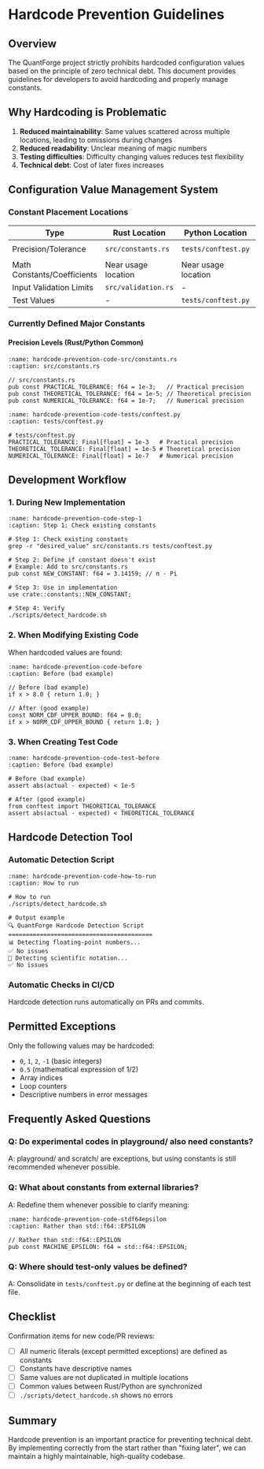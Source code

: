 # Hardcode Prevention Guidelines

## Overview

The QuantForge project strictly prohibits hardcoded configuration values based on the principle of zero technical debt.
This document provides guidelines for developers to avoid hardcoding and properly manage constants.

## Why Hardcoding is Problematic

1. **Reduced maintainability**: Same values scattered across multiple locations, leading to omissions during changes
2. **Reduced readability**: Unclear meaning of magic numbers
3. **Testing difficulties**: Difficulty changing values reduces test flexibility
4. **Technical debt**: Cost of later fixes increases

## Configuration Value Management System

### Constant Placement Locations

| Type | Rust Location | Python Location | Example |
|------|--------------|-----------------|---------|
| Precision/Tolerance | `src/constants.rs` | `tests/conftest.py` | `PRACTICAL_TOLERANCE = 1e-3` |
| Math Constants/Coefficients | Near usage location | Near usage location | Abramowitz coefficients |
| Input Validation Limits | `src/validation.rs` | - | Price/time ranges |
| Test Values | - | `tests/conftest.py` | Standard test cases |

### Currently Defined Major Constants

#### Precision Levels (Rust/Python Common)

```{code-block} rust
:name: hardcode-prevention-code-src/constants.rs
:caption: src/constants.rs

// src/constants.rs
pub const PRACTICAL_TOLERANCE: f64 = 1e-3;   // Practical precision
pub const THEORETICAL_TOLERANCE: f64 = 1e-5; // Theoretical precision
pub const NUMERICAL_TOLERANCE: f64 = 1e-7;   // Numerical precision
```

```{code-block} python
:name: hardcode-prevention-code-tests/conftest.py
:caption: tests/conftest.py

# tests/conftest.py
PRACTICAL_TOLERANCE: Final[float] = 1e-3   # Practical precision
THEORETICAL_TOLERANCE: Final[float] = 1e-5 # Theoretical precision
NUMERICAL_TOLERANCE: Final[float] = 1e-7   # Numerical precision
```

## Development Workflow

### 1. During New Implementation

```{code-block} bash
:name: hardcode-prevention-code-step-1
:caption: Step 1: Check existing constants

# Step 1: Check existing constants
grep -r "desired_value" src/constants.rs tests/conftest.py

# Step 2: Define if constant doesn't exist
# Example: Add to src/constants.rs
pub const NEW_CONSTANT: f64 = 3.14159; // π - Pi

# Step 3: Use in implementation
use crate::constants::NEW_CONSTANT;

# Step 4: Verify
./scripts/detect_hardcode.sh
```

### 2. When Modifying Existing Code

When hardcoded values are found:

```{code-block} rust
:name: hardcode-prevention-code-before
:caption: Before (bad example)

// Before (bad example)
if x > 8.0 { return 1.0; }

// After (good example)
const NORM_CDF_UPPER_BOUND: f64 = 8.0;
if x > NORM_CDF_UPPER_BOUND { return 1.0; }
```

### 3. When Creating Test Code

```{code-block} python
:name: hardcode-prevention-code-test-before
:caption: Before (bad example)

# Before (bad example)
assert abs(actual - expected) < 1e-5

# After (good example)
from conftest import THEORETICAL_TOLERANCE
assert abs(actual - expected) < THEORETICAL_TOLERANCE
```

## Hardcode Detection Tool

### Automatic Detection Script

```{code-block} bash
:name: hardcode-prevention-code-how-to-run
:caption: How to run

# How to run
./scripts/detect_hardcode.sh

# Output example
🔍 QuantForge Hardcode Detection Script
=========================================
📊 Detecting floating-point numbers...
✅ No issues
🔬 Detecting scientific notation...
✅ No issues
```

### Automatic Checks in CI/CD

Hardcode detection runs automatically on PRs and commits.

## Permitted Exceptions

Only the following values may be hardcoded:

- `0`, `1`, `2`, `-1` (basic integers)
- `0.5` (mathematical expression of 1/2)
- Array indices
- Loop counters
- Descriptive numbers in error messages

## Frequently Asked Questions

### Q: Do experimental codes in playground/ also need constants?

A: playground/ and scratch/ are exceptions, but using constants is still recommended whenever possible.

### Q: What about constants from external libraries?

A: Redefine them whenever possible to clarify meaning:

```{code-block} rust
:name: hardcode-prevention-code-stdf64epsilon
:caption: Rather than std::f64::EPSILON

// Rather than std::f64::EPSILON
pub const MACHINE_EPSILON: f64 = std::f64::EPSILON;
```

### Q: Where should test-only values be defined?

A: Consolidate in `tests/conftest.py` or define at the beginning of each test file.

## Checklist

Confirmation items for new code/PR reviews:

- [ ] All numeric literals (except permitted exceptions) are defined as constants
- [ ] Constants have descriptive names
- [ ] Same values are not duplicated in multiple locations
- [ ] Common values between Rust/Python are synchronized
- [ ] `./scripts/detect_hardcode.sh` shows no errors

## Summary

Hardcode prevention is an important practice for preventing technical debt.
By implementing correctly from the start rather than "fixing later",
we can maintain a highly maintainable, high-quality codebase.